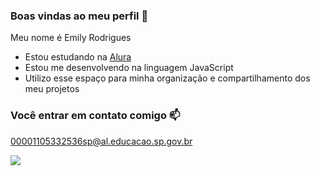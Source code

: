 ### Boas vindas ao meu perfil 🖤

Meu nome é Emily Rodrigues 

- Estou estudando na [Alura](https://www.alura.com.br)
- Estou me desenvolvendo na linguagem JavaScript
- Utilizo esse espaço para minha organização e compartilhamento dos  meu projetos

 ### Você entrar em contato comigo 📫

 00001105332536sp@al.educacao.sp.gov.br



![](https://media1.tenor.com/m/eyMEj43D4uoAAAAC/yoongi-smile-suga-smile.gif)
